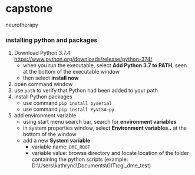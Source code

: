 # capstone
neurotherapy 
### installing python and packages 
1. Download Python 3.7.4 https://www.python.org/downloads/release/python-374/
   - when you run the executable, select **Add Python 3.7 to PATH**, seen at the bottom of the executable window
   - then select **install now**
2. open command window
3. use `path` to verify that Python had been added to your path
4. install Python packages
   - use command `pip install pyserial`
   - use command `pip install PyVISA-py`
5. add environment variable 
    - using start menu search bar, search for **environment variables**
    - in system properties window, select **Environment variables..** at the bottom of the window
    - add a new **System variable**
      - variable name: `DME_ROOT` 
      - variable value: browse directory and locate location of the folder containing the python scripts (example: D:\Users\kathrync\Documents\GIT\cgi_dme_test) 
    
  
